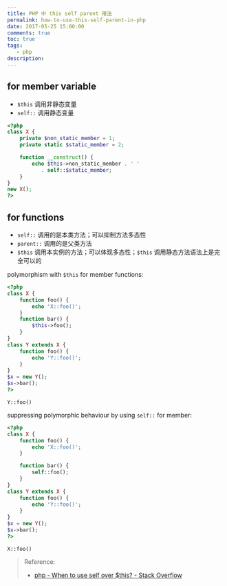 ```yaml
---
title: PHP 中 this self parent 用法
permalink: how-to-use-this-self-parent-in-php
date: 2017-05-25 15:00:00
comments: true
toc: true
tags:
   - php
description:
---
```


## for member variable

- `$this` 调用非静态变量
- `self::` 调用静态变量

```php
<?php
class X {
    private $non_static_member = 1;
    private static $static_member = 2;

    function __construct() {
        echo $this->non_static_member . ' '
           . self::$static_member;
    }
}
new X();
?>
```

## for functions

- `self::` 调用的是本类方法；可以抑制方法多态性
- `parent::` 调用的是父类方法
- `$this` 调用本实例的方法；可以体现多态性；`$this` 调用静态方法语法上是完全可以的

polymorphism with `$this` for member functions:

```php
<?php
class X {
    function foo() {
        echo 'X::foo()';
    }
    function bar() {
        $this->foo();
    }
}
class Y extends X {
    function foo() {
        echo 'Y::foo()';
    }
}
$x = new Y();
$x->bar();
?>
```

```
Y::foo()
```

<!-- more -->

suppressing polymorphic behaviour by using `self::` for member:

```php
<?php
class X {
    function foo() {
        echo 'X::foo()';
    }

    function bar() {
        self::foo();
    }
}
class Y extends X {
    function foo() {
        echo 'Y::foo()';
    }
}
$x = new Y();
$x->bar();
?>
```

```
X::foo()
```

> Reference:
>
> - [php - When to use self over \$this? - Stack Overflow](https://stackoverflow.com/questions/151969/when-to-use-self-over-this)
